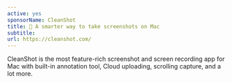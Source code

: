 ```yaml
---
active: yes
sponsorName: CleanShot
title: 📸 A smarter way to take screenshots on Mac
subtitle: 
url: https://cleanshot.com/
---
```


CleanShot is the most feature-rich screenshot and screen recording app for Mac with built-in annotation tool, Cloud uploading, scrolling capture, and a lot more.